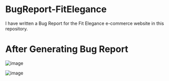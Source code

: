 # BugReport-FitElegance
I have written a Bug Report for the Fit Elegance e-commerce website in this repository.

# After Generating Bug Report

![image](https://github.com/DeveloperOmarFaruk/BugReport-FitElegance/assets/75971859/2ecc3f7b-025a-4496-9c5b-778889906892)

![image](https://github.com/DeveloperOmarFaruk/BugReport-FitElegance/assets/75971859/fefcb45c-2671-4ddd-a7e1-2f0cf4ded972)
